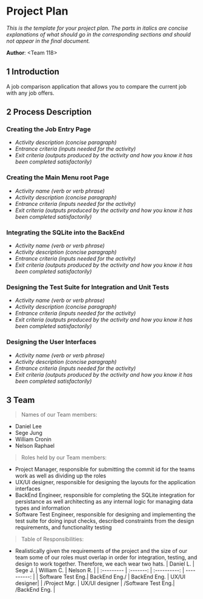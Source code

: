 # Project Plan

*This is the template for your project plan. The parts in italics are concise explanations of what should go in the corresponding sections and should not appear in the final document.*

**Author**: \<Team 118\>

## 1 Introduction

A job comparison application that allows you to compare the current job with any job offers.


## 2 Process Description

### Creating the Job Entry Page
- *Activity description (concise paragraph)*
- *Entrance criteria (inputs needed for the activity)*
- *Exit criteria (outputs produced by the activity and how you know it has been completed satisfactorily)*


### Creating the Main Menu root Page
- *Activity name (verb or verb phrase)*
- *Activity description (concise paragraph)*
- *Entrance criteria (inputs needed for the activity)*
- *Exit criteria (outputs produced by the activity and how you know it has been completed satisfactorily)*

### Integrating the SQLite into the BackEnd
- *Activity name (verb or verb phrase)*
- *Activity description (concise paragraph)*
- *Entrance criteria (inputs needed for the activity)*
- *Exit criteria (outputs produced by the activity and how you know it has been completed satisfactorily)*

### Designing the Test Suite for Integration and Unit Tests
- *Activity name (verb or verb phrase)*
- *Activity description (concise paragraph)*
- *Entrance criteria (inputs needed for the activity)*
- *Exit criteria (outputs produced by the activity and how you know it has been completed satisfactorily)*

### Designing the User Interfaces
- *Activity name (verb or verb phrase)*
- *Activity description (concise paragraph)*
- *Entrance criteria (inputs needed for the activity)*
- *Exit criteria (outputs produced by the activity and how you know it has been completed satisfactorily)*


## 3 Team

> Names of our Team members:
- Daniel Lee
- Sege Jung
- William Cronin
- Nelson Raphael

> Roles held by our Team members:
- Project Manager, responsible for submitting the commit id for the teams work as well as dividing up the roles
- UX/UI designer, responsible for designing the layouts for the application interfaces
- BackEnd Engineer, responsible for completing the SQLite integration for persistance as well architecting as any internal logic for managing data types and information
- Software Test Engineer, responsible for designing and implementing the test suite for doing input checks, described constraints from the design requirements, and functionality testing

> Table of Responsibilities:
- Realistically given the requirements of the project and the size of our team some of our roles must overlap in order for integration, testing, and design to work together. Therefore, we each wear two hats.
  | Daniel L.         | Sege J.         | William C.         | Nelson R.     |
  | :---------         | :-------:         | :----------:         | ----------:    |
  | Software Test Eng.| BackEnd Eng./   | BackEnd Eng.       | UX/UI designer|
  | /Project Mgr.     | UX/UI designer  | /Software Test Eng.| /BackEnd Eng. |
